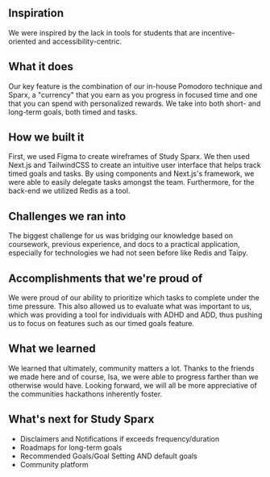 ## Inspiration
We were inspired by the lack in tools for students that are incentive-oriented and accessibility-centric. 

## What it does
Our key feature is the combination of our in-house Pomodoro technique and Sparx, a "currency" that you earn as you progress in focused time and one that you can spend with personalized rewards. We take into both short- and long-term goals, both timed and tasks.

## How we built it
First, we used Figma to create wireframes of Study Sparx. We then used Next.js and TailwindCSS to create an intuitive user interface that helps track timed goals and tasks. By using components and Next.js's framework, we were able to easily delegate tasks amongst the team. Furthermore, for the back-end we utilized Redis as a tool. 

## Challenges we ran into
The biggest challenge for us was bridging our knowledge based on coursework, previous experience, and docs to a practical application, especially for technologies we had not seen before like Redis and Taipy.

## Accomplishments that we're proud of
We were proud of our ability to prioritize which tasks to complete under the time pressure. This also allowed us to evaluate what was important to us, which was providing a tool for individuals with ADHD and ADD, thus pushing us to focus on features such as our timed goals feature.

## What we learned
We learned that ultimately, community matters a lot. Thanks to the friends we made here and of course, Isa, we were able to progress farther than we otherwise would have. Looking forward, we will all be more appreciative of the communities hackathons inherently foster.

## What's next for Study Sparx
- Disclaimers and Notifications if exceeds frequency/duration
- Roadmaps for long-term goals
- Recommended Goals/Goal Setting AND default goals 
- Community platform

